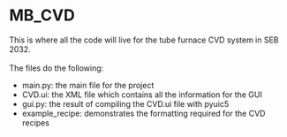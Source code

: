# MB_CVD
This is where all the code will live for the tube furnace CVD system in SEB 2032.\
\
The files do the following:
* main.py: the main file for the project
* CVD.ui: the XML file which contains all the information for the GUI
* gui.py: the result of compiling the CVD.ui file with pyuic5
* example_recipe: demonstrates the formatting required for the CVD recipes
